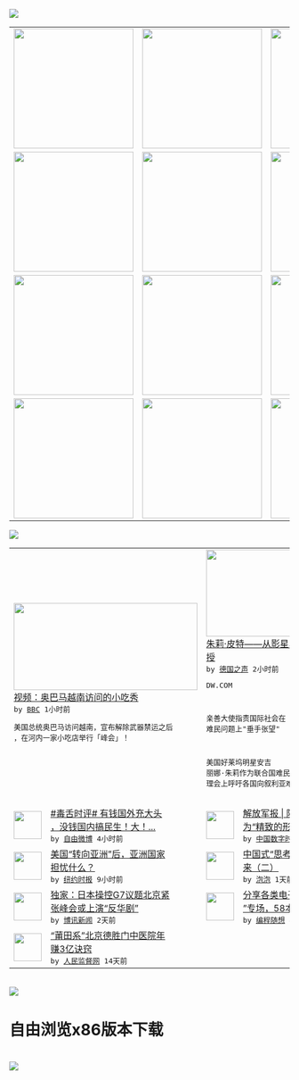 

<a href="https://github.com/greatfire/z/raw/master/FreeBrowser.apk"><img src="https://raw.githubusercontent.com/greatfire/wiki/master/x/header.png" /></a><table><tr><td width="262" align="center" valign="center"><a href="https://github.com/greatfire/wiki/wiki/nyt" title="纽约时报中文网 国际纵览"><img src="https://raw.githubusercontent.com/greatfire/wiki/master/x/nyt_flag.png" width="215"/></a></td><td width="262" align="center" valign="center"><a href="https://github.com/greatfire/wiki/wiki/dw" title=""><img src="https://raw.githubusercontent.com/greatfire/wiki/master/x/dw_flag.png" width="215"/></a></td><td width="262" align="center" valign="center"><a href="https://github.com/greatfire/wiki/wiki/rmjd" title=""><img src="https://raw.githubusercontent.com/greatfire/wiki/master/x/rmjd_flag.png" width="215"/></a></td></tr><tr><td width="262" align="center" valign="center"><a href="https://github.com/paopaonetizen/website" title="泡泡 - 未经审查的互联网信息"><img src="https://raw.githubusercontent.com/greatfire/wiki/master/x/pp_flag.png" width="215"/></a></td><td width="262" align="center" valign="center"><a href="https://github.com/getlantern/mirror" title="以及自由微博和GreatFire.org官方中文论坛"><img src="https://raw.githubusercontent.com/greatfire/wiki/master/x/lantern_flag.png" width="215"/></a></td><td width="262" align="center" valign="center"><a href="https://github.com/cdtmirrors/m/" title=""><img src="https://raw.githubusercontent.com/greatfire/wiki/master/x/cdt_flag.png" width="215"/></a></td></tr><tr><td width="262" align="center" valign="center"><a href="https://github.com/program-think/blog" title="编程随想的博客"><img src="https://raw.githubusercontent.com/greatfire/wiki/master/x/pt_flag.png" width="215"/></a></td><td width="262" align="center" valign="center"><a href="https://github.com/greatfire/wiki/wiki/bbc" title=""><img src="https://raw.githubusercontent.com/greatfire/wiki/master/x/bbc_flag.png" width="215"/></a></td><td width="262" align="center" valign="center"><a href="https://github.com/freeweibo/s" title="自由微博 - 匿名和不受屏蔽的新浪微博搜索"><img src="https://raw.githubusercontent.com/greatfire/wiki/master/x/fw_flag.png" width="215"/></a></td></tr><tr><td width="262" align="center" valign="center"><a href="https://github.com/greatfire/wiki/wiki/google" title=""><img src="https://raw.githubusercontent.com/greatfire/wiki/master/x/google_flag.png" width="215"/></a></td><td width="262" align="center" valign="center"><a href="https://github.com/bxnews/boxun" title=""><img src="https://raw.githubusercontent.com/greatfire/wiki/master/x/bx_flag.png" width="215"/></a></td><td width="262" align="center" valign="center"><a href="https://github.com/greatfire/wiki/wiki/open-source" title="欢迎访问GreatFire.org开发者项目网站"><img src="https://raw.githubusercontent.com/greatfire/wiki/master/x/open-source_flag.png" width="215"/></a></td></tr></table><img src="https://raw.githubusercontent.com/greatfire/wiki/master/x/newsfeed text.png" /><table cols="4"><tr><td colspan="2" width="380"><a href="http://www.bbc.com/zhongwen/simp/multimedia/2016/05/160524_vid_obama_hanoi_food"><img src="http://a.files.bbci.co.uk/worldservice/live/assets/images/2016/05/24/160524105924_obama_144x81__nocredit.jpg" width="330" height="156"/></a></br><a href="http://www.bbc.com/zhongwen/simp/multimedia/2016/05/160524_vid_obama_hanoi_food">视频：奥巴马越南访问的小吃秀</a></br><kbd> by <a href="http://www.bbc.co.uk/zhongwen/simp">BBC</a> 1小时前 </kbd></br><pre>美国总统奥巴马访问越南，宣布解除武器禁运之后<br/>，在河内一家小吃店举行「峰会」！</pre></td><td colspan="2" width="380"><a href="http://dw.com/p/1ItTv?maca=chi-GK-text-greatfire-all-chinese-15625-xml-mrss"><img src="http://www.dw.com/image/0,,19261411_302,00.jpg" width="330" height="156"/></a></br><a href="http://dw.com/p/1ItTv?maca=chi-GK-text-greatfire-all-chinese-15625-xml-mrss">朱莉·皮特——从影星、联合国特使到客座教<br/>授</a></br><kbd> by <a href="http://dw.de">德国之声</a> 2小时前 </kbd></br><pre>DW.COM亲善大使指责国际社会在<br/>难民问题上"垂手张望"美国好莱坞明星安吉<br/>丽娜·朱莉作为联合国难民署亲善大使在联合国安<br/>理会上呼吁各国向叙利亚难民提...</pre></td></tr><tr><td><img src="http://ww3.sinaimg.cn/large/5a3fe34ajw1f46khkd2gmj20j61ibk4b.jpg" width="50" height="50"/></td><td width="280"><a href="https://freeweibo.com/weibo/3978699960773024">#毒舌时评# 有钱国外充大头<br/>，没钱国内搞民生！大！...</a></br><kbd> by <a href="https://freeweibo.com/">自由微博</a> 4小时前 </kbd></td><td><img src="https://raw.githubusercontent.com/greatfire/wiki/master/x/cdt_logo.png" width="50" height="50"/></td><td width="280"><a href="http://feedproxy.google.com/~r/chinadigitaltimes/IyPt/~3/_74QCudYAVA/">解放军报 | 防止抄写党章沦<br/>为“精致的形式主义”</a></br><kbd> by <a href="http://chinadigitaltimes.net/chinese/">中国数字时代</a> 4小时前 </kbd></td></tr><tr><td><img src="https://static01.nyt.com/images/2016/05/29/world/24asia-web/24asia-web-articleLarge.jpg" width="50" height="50"/></td><td width="280"><a href="https://d7odklm2qes9e.cloudfront.net/asia-pacific/20160524/c24asia/">美国“转向亚洲”后，亚洲国家<br/>担忧什么？</a></br><kbd> by <a href="http://m.cn.nytimes.com/">纽约时报</a> 9小时前 </kbd></td><td><img src="https://raw.githubusercontent.com/greatfire/wiki/master/x/pp_logo.png" width="50" height="50"/></td><td width="280"><a href="https://pao-pao.net/article/699">中国式“思考”和行为方式的由<br/>来（二）</a></br><kbd> by <a href="https://pao-pao.net">泡泡</a> 1天前 </kbd></td></tr><tr><td><img src="http://www.boxun.com/news/images/2016/05/201605232032intl1.jpg" width="50" height="50"/></td><td width="280"><a href="http://www.boxun.com/news/gb/intl/2016/05/201605232032.shtml">独家：日本操控G7议题北京紧<br/>张峰会或上演“反华剧”</a></br><kbd> by <a href="http://www.boxun.com">博讯新闻</a> 2天前 </kbd></td><td><img src="https://raw.githubusercontent.com/greatfire/wiki/master/x/pt_logo.png" width="50" height="50"/></td><td width="280"><a href="http://feedproxy.google.com/~r/programthink/~3/gW7pAXwOLyA/share-books.html">分享各类电子书（“TXT格式<br/>”专场，58本）</a></br><kbd> by <a href="http://program-think.blogspot.com">编程随想</a> 4天前 </kbd></td></tr><tr><td><img src="http://www.rmjdw.com/uploads/160510/3-1605102102421C.jpg" width="50" height="50"/></td><td width="280"><a href="http://www.rmjdw.com//tebiebaodao/20160510/15526.html">“莆田系”北京德胜门中医院年<br/>赚3亿诀窍 </a></br><kbd> by <a href="http://www.rmjdw.com/">人民监督网</a> 14天前 </kbd></td></table></br><a href="https://github.com/greatfire/z/raw/master/FreeBrowser.apk"><img src="https://raw.githubusercontent.com/greatfire/wiki/master/x/download app.png" /></a><h1>自由浏览x86版本下载<h1><a href="https://github.com/greatfire/z/raw/master/FreeBrowser-x86.apk"><img src="https://raw.githubusercontent.com/greatfire/images/master/fb86.qr.png" /></a>